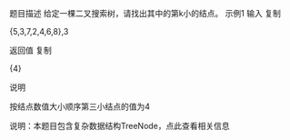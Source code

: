 题目描述
给定一棵二叉搜索树，请找出其中的第k小的结点。
示例1
输入
复制

{5,3,7,2,4,6,8},3

返回值
复制

{4}

说明

按结点数值大小顺序第三小结点的值为4 

说明：本题目包含复杂数据结构TreeNode，点此查看相关信息
